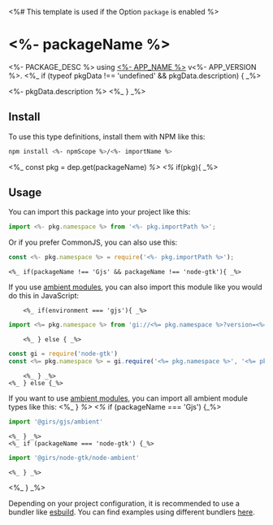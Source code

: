 <%# This template is used if the Option `package` is enabled %>
# <%- packageName %>

<%- PACKAGE_DESC %> using [<%- APP_NAME %>](<%- APP_SOURCE %>) v<%- APP_VERSION %>.
<%_ if (typeof pkgData !== 'undefined' && pkgData.description) { _%>

<%- pkgData.description %>
<%_ } _%>

## Install

To use this type definitions, install them with NPM like this:
```bash
npm install <%- npmScope %>/<%- importName %>
```

<%_ const pkg = dep.get(packageName) _%>
<%_ if(pkg){ _%>
## Usage

You can import this package into your project like this:
```ts
import <%- pkg.namespace %> from '<%- pkg.importPath %>';
```

Or if you prefer CommonJS, you can also use this:
```ts
const <%- pkg.namespace %> = require('<%- pkg.importPath %>');
```

    <%_ if(packageName !== 'Gjs' && packageName !== 'node-gtk'){ _%>
If you use [ambient modules](https://github.com/gjsify/ts-for-gir/tree/main/packages/cli#ambient-modules), you can also import this module like you would do this in JavaScript:

        <%_ if(environment === 'gjs'){ _%>
```ts
import <%= pkg.namespace %> from 'gi://<%= pkg.namespace %>?version=<%= pkg.version %>';
```
        <%_ } else { _%>
```ts
const gi = require('node-gtk')
const <%= pkg.namespace %> = gi.require('<%= pkg.namespace %>', '<%= pkg.version %>')
```
        <%_ } _%>
    <%_ } else {_%>
If you want to use [ambient modules](https://github.com/gjsify/ts-for-gir/tree/main/packages/cli#ambient-modules), you can import all ambient module types like this:
    <%_ } _%>
    <%_ if (packageName === 'Gjs') {_%>
```ts
import '@girs/gjs/ambient'
```
    <%_ } _%>
    <%_ if (packageName === 'node-gtk') {_%>
```ts
import '@girs/node-gtk/node-ambient'
```
    <%_ } _%>
<%_ } _%>

Depending on your project configuration, it is recommended to use a bundler like [esbuild](https://esbuild.github.io/). You can find examples using different bundlers [here](https://github.com/gjsify/ts-for-gir/tree/main/examples).